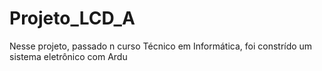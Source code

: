 # Projeto_LCD_A
Nesse projeto, passado n curso Técnico em Informática, foi constrído um sistema eletrônico com Ardu
